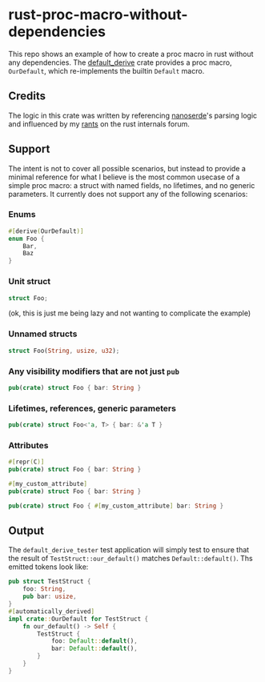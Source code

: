 # rust-proc-macro-without-dependencies

This repo shows an example of how to create a proc macro in rust without any dependencies. The [default_derive](./default_derive) crate provides a proc macro, `OurDefault`, which re-implements the builtin `Default` macro.

## Credits

The logic in this crate was written by referencing [nanoserde](https://github.com/not-fl3/nanoserde/blob/ceab998766086a9ce2ae88b66548622c1d726def/derive/src/parse.rs)'s parsing logic and influenced by my [rants](https://internals.rust-lang.org/t/breakage-of-fragile-proc-macros-in-nightly-2020-07-03/12688) on the rust internals forum.

## Support

The intent is not to cover all possible scenarios, but instead to provide a minimal reference for what I believe is the most common usecase of a simple proc macro: a struct with named fields, no lifetimes, and no generic parameters. It currently does not support any of the following scenarios:

### Enums

```rust
#[derive(OurDefault)]
enum Foo {
    Bar,
    Baz
}
```

### Unit struct

```rust
struct Foo;
```

(ok, this is just me being lazy and not wanting to complicate the example)

### Unnamed structs

```rust
struct Foo(String, usize, u32);
```

### Any visibility modifiers that are not just `pub`

```rust
pub(crate) struct Foo { bar: String }
```

### Lifetimes, references, generic parameters

```rust
pub(crate) struct Foo<'a, T> { bar: &'a T }
```

### Attributes

```rust
#[repr(C)]
pub(crate) struct Foo { bar: String }
```

```rust
#[my_custom_attribute]
pub(crate) struct Foo { bar: String }
```

```rust
pub(crate) struct Foo { #[my_custom_attribute] bar: String }
```

## Output

The `default_derive_tester` test application will simply test to ensure that the result of `TestStruct::our_default()` matches `Default::default()`. Ths emitted tokens look like:


```rust
pub struct TestStruct {
    foo: String,
    pub bar: usize,
}
#[automatically_derived]
impl crate::OurDefault for TestStruct {
    fn our_default() -> Self {
        TestStruct {
            foo: Default::default(),
            bar: Default::default(),
        }
    }
}
```